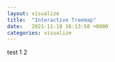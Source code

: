 ```yaml
---
layout: visualize
title:  "Interactive Treemap"
date:   2021-11-18 16:13:58 +0000
categories: visualize
---
```


<script src="http://d3js.org/d3.v3.min.js" charset="utf-8"></script>

test 1 2 